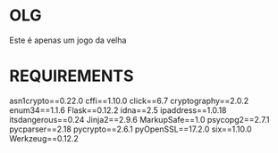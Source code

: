 # OLG
Este é apenas um jogo da velha
# REQUIREMENTS
asn1crypto==0.22.0
cffi==1.10.0
click==6.7
cryptography==2.0.2
enum34==1.1.6
Flask==0.12.2
idna==2.5
ipaddress==1.0.18
itsdangerous==0.24
Jinja2==2.9.6
MarkupSafe==1.0
psycopg2==2.7.1
pycparser==2.18
pycrypto==2.6.1
pyOpenSSL==17.2.0
six==1.10.0
Werkzeug==0.12.2
